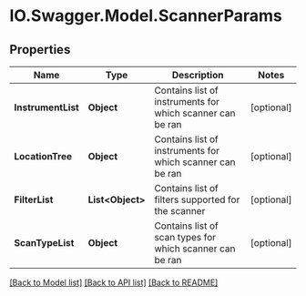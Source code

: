 # IO.Swagger.Model.ScannerParams
## Properties

Name | Type | Description | Notes
------------ | ------------- | ------------- | -------------
**InstrumentList** | **Object** | Contains list of instruments for which scanner can be ran | [optional] 
**LocationTree** | **Object** | Contains list of instruments for which scanner can be ran | [optional] 
**FilterList** | **List&lt;Object&gt;** | Contains list of filters supported for the scanner | [optional] 
**ScanTypeList** | **Object** | Contains list of scan types for which scanner can be ran | [optional] 

[[Back to Model list]](../README.md#documentation-for-models) [[Back to API list]](../README.md#documentation-for-api-endpoints) [[Back to README]](../README.md)

